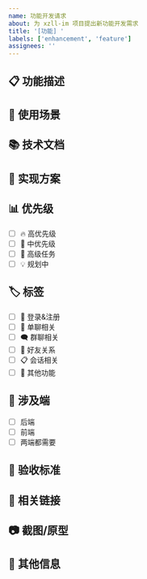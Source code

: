 ```yaml
---
name: 功能开发请求
about: 为 xzll-im 项目提出新功能开发需求
title: '[功能] '
labels: ['enhancement', 'feature']
assignees: ''
---
```


## 📋 功能描述
<!-- 请简要描述要开发的功能 -->

## 🎯 使用场景
<!-- 说明在什么情况下需要这个功能 -->

## 📚 技术文档
<!-- 如果有相关的技术设计文档，请提供链接 -->

## 🔧 实现方案
<!-- 提出可能的实现方案或技术思路 -->

## 📊 优先级
<!-- 请选择优先级 -->
- [ ] 🔥 高优先级
- [ ] 🌟 中优先级  
- [ ] 🚀 高级任务
- [ ] 💡 规划中

## 🏷️ 标签
<!-- 请选择相关标签 -->
- [ ] 🔐 登录&注册
- [ ] 💬 单聊相关
- [ ] 🗨️ 群聊相关
- [ ] 👥 好友关系
- [ ] 📋 会话相关
- [ ] 🔧 其他功能

## 📱 涉及端
<!-- 请选择涉及的开发端 -->
- [ ] 后端
- [ ] 前端
- [ ] 两端都需要

## 📝 验收标准
<!-- 描述功能完成后的验收标准 -->

## 🔗 相关链接
<!-- 相关的 Issues、PR 或文档链接 -->

## 📷 截图/原型
<!-- 如果有 UI 设计或原型图，请提供 -->

## 💬 其他信息
<!-- 其他相关信息 -->
